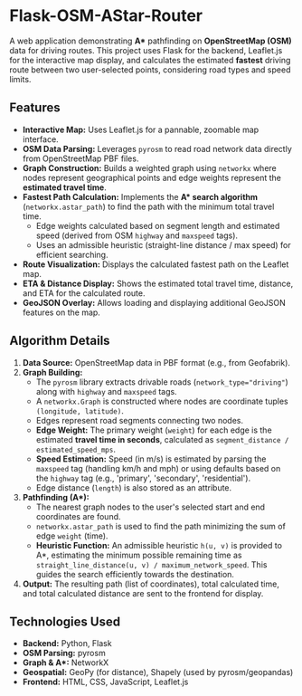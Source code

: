 # Flask-OSM-AStar-Router

A web application demonstrating **A\*** pathfinding on **OpenStreetMap (OSM)** data for driving routes. This project uses Flask for the backend, Leaflet.js for the interactive map display, and calculates the estimated **fastest** driving route between two user-selected points, considering road types and speed limits.

## Features

* **Interactive Map:** Uses Leaflet.js for a pannable, zoomable map interface.
* **OSM Data Parsing:** Leverages `pyrosm` to read road network data directly from OpenStreetMap PBF files.
* **Graph Construction:** Builds a weighted graph using `networkx` where nodes represent geographical points and edge weights represent the **estimated travel time**.
* **Fastest Path Calculation:** Implements the **A\* search algorithm** (`networkx.astar_path`) to find the path with the minimum total travel time.
    * Edge weights calculated based on segment length and estimated speed (derived from OSM `highway` and `maxspeed` tags).
    * Uses an admissible heuristic (straight-line distance / max speed) for efficient searching.
* **Route Visualization:** Displays the calculated fastest path on the Leaflet map.
* **ETA & Distance Display:** Shows the estimated total travel time, distance, and ETA for the calculated route.
* **GeoJSON Overlay:** Allows loading and displaying additional GeoJSON features on the map.

## Algorithm Details

1.  **Data Source:** OpenStreetMap data in PBF format (e.g., from Geofabrik).
2.  **Graph Building:**
    * The `pyrosm` library extracts drivable roads (`network_type="driving"`) along with `highway` and `maxspeed` tags.
    * A `networkx.Graph` is constructed where nodes are coordinate tuples `(longitude, latitude)`.
    * Edges represent road segments connecting two nodes.
    * **Edge Weight:** The primary weight (`weight`) for each edge is the estimated **travel time in seconds**, calculated as `segment_distance / estimated_speed_mps`.
    * **Speed Estimation:** Speed (in m/s) is estimated by parsing the `maxspeed` tag (handling km/h and mph) or using defaults based on the `highway` tag (e.g., 'primary', 'secondary', 'residential').
    * Edge distance (`length`) is also stored as an attribute.
3.  **Pathfinding (A\*):**
    * The nearest graph nodes to the user's selected start and end coordinates are found.
    * `networkx.astar_path` is used to find the path minimizing the sum of edge `weight` (time).
    * **Heuristic Function:** An admissible heuristic `h(u, v)` is provided to A\*, estimating the minimum possible remaining time as `straight_line_distance(u, v) / maximum_network_speed`. This guides the search efficiently towards the destination.
4.  **Output:** The resulting path (list of coordinates), total calculated time, and total calculated distance are sent to the frontend for display.

## Technologies Used

* **Backend:** Python, Flask
* **OSM Parsing:** pyrosm
* **Graph & A\*:** NetworkX
* **Geospatial:** GeoPy (for distance), Shapely (used by pyrosm/geopandas)
* **Frontend:** HTML, CSS, JavaScript, Leaflet.js


